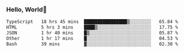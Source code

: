 
### Hello, World🐤

<!--START_SECTION:waka-->

```txt
TypeScript   18 hrs 45 mins  ████████████████▒░░░░░░░░   65.84 %
HTML         5 hrs 3 mins    ████▒░░░░░░░░░░░░░░░░░░░░   17.75 %
JSON         1 hr 40 mins    █▒░░░░░░░░░░░░░░░░░░░░░░░   05.87 %
Other        1 hr 17 mins    █░░░░░░░░░░░░░░░░░░░░░░░░   04.53 %
Bash         39 mins         ▓░░░░░░░░░░░░░░░░░░░░░░░░   02.30 %
```

<!--END_SECTION:waka-->
